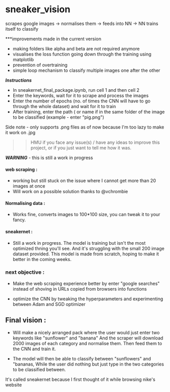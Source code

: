 # sneaker_vision #
scrapes google images -> normalises them -> feeds into NN -> NN trains itself to classify 

***improvements made in the current version

* making folders like alpha and beta are not required anymore
* visualises the loss function going down through the training using matplotlib
* prevention of overtraining
* simple loop mechanism to classify multiple images one after the other 

***Instructions***
 
* In sneakernet_final_package.ipynb, run cell 1 and then cell 2 
* Enter the keywords, wait for it to scrape and process the images
* Enter the number of epochs (no. of times the CNN will have to go through the whole dataset) and wait for it to train
* After training, enter the path ( or name if in the same folder of the image to be classified 
(example - enter "pig.png") 

Side note - only supports .png files as of now because I'm too lazy to make it work on .jpg

>> HMU if you face any issue(s) / have any ideas to improve this project, or if you just want to tell me how it was.


***WARNING*** - this is still a work in progress 

#### web scraping :
  * working but still stuck on the issue where I cannot get more than 20 images at once
  * Will work on a possible solution thanks to @vchrombie

#### Normalising data :
  * Works fine, converts images to 100*100 size, you can tweak it to your fancy.    
  
#### sneakernet  :
  * Still a work in progress. The model is training but isn't the most optimized thning you'll see. And it's struggling with the small 200 image dataset provided. This model is made from scratch, hoping to make it better in the coming weeks.
  
### next objective :
  
  * Make the web scraping experience better by enter "google searches" instead of shoving in URLs copied from browsers into functions
  
  * optimize the CNN by tweaking the hyperparameters and experimenting between Adam and SGD optimizer
  
  
## Final vision  :
 * Will make a nicely arranged pack where the user would just enter two keywords like "sunflower" and "banana"
 And the scraper will download 2000 images of each category and normalise them.
 Then feed them to the CNN and train it. 
 
 * The model will then be able to classify between "sunflowers" and "bananas, 
 While the user did nothing but just type in the two categories to be classified between. 
 
 It's called sneakernet because I first thought of it while browsing nike's website

